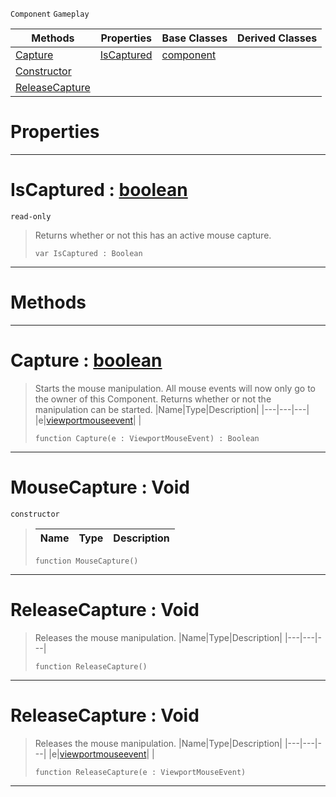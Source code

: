  `Component` `Gameplay`



|Methods|Properties|Base Classes|Derived Classes|
|---|---|---|---|
|[ Capture](https://github.com/ZilchEngine/ZilchDocs/blob/master/code_reference/class_reference/mousecapture.md#capture-zilch-engine-docu)|[ IsCaptured](https://github.com/ZilchEngine/ZilchDocs/blob/master/code_reference/class_reference/mousecapture.md#iscaptured-zilch-engine-d)|[component](https://github.com/ZilchEngine/ZilchDocs/blob/master/code_reference/class_reference/component.md)| |
|[ Constructor](https://github.com/ZilchEngine/ZilchDocs/blob/master/code_reference/class_reference/mousecapture.md#mousecapture-void)| | | |
|[ ReleaseCapture](https://github.com/ZilchEngine/ZilchDocs/blob/master/code_reference/class_reference/mousecapture.md#releasecapture-void)| | | |


 #  Properties


---  
 #  IsCaptured : [boolean](https://github.com/ZilchEngine/ZilchDocs/blob/master/code_reference/nada_base_types/boolean.md)

 `read-only`

> Returns whether or not this has an active mouse capture.
> ``` lang=cpp, name=Nada
> var IsCaptured : Boolean


---  
 #  Methods


---  
 #  Capture : [boolean](https://github.com/ZilchEngine/ZilchDocs/blob/master/code_reference/nada_base_types/boolean.md)

> Starts the mouse manipulation. All mouse events will now only go to the owner of this Component. Returns whether or not the manipulation can be started.
> |Name|Type|Description|
> |---|---|---|
> |e|[viewportmouseevent](https://github.com/ZilchEngine/ZilchDocs/blob/master/code_reference/class_reference/viewportmouseevent.md)| |
> ``` lang=cpp, name=Nada
> function Capture(e : ViewportMouseEvent) : Boolean
> ``` 


---  
 #  MouseCapture : Void

 `constructor`

> 
> |Name|Type|Description|
> |---|---|---|
> ``` lang=cpp, name=Nada
> function MouseCapture()
> ``` 


---  
 #  ReleaseCapture : Void

> Releases the mouse manipulation.
> |Name|Type|Description|
> |---|---|---|
> ``` lang=cpp, name=Nada
> function ReleaseCapture()
> ``` 


---  
 #  ReleaseCapture : Void

> Releases the mouse manipulation.
> |Name|Type|Description|
> |---|---|---|
> |e|[viewportmouseevent](https://github.com/ZilchEngine/ZilchDocs/blob/master/code_reference/class_reference/viewportmouseevent.md)| |
> ``` lang=cpp, name=Nada
> function ReleaseCapture(e : ViewportMouseEvent)
> ``` 


---  
 

 